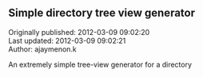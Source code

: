 ## Simple directory tree view generator  
Originally published: 2012-03-09 09:02:20  
Last updated: 2012-03-09 09:02:21  
Author: ajaymenon.k   
  
An extremely simple tree-view generator for a directory